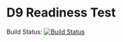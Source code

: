 # D9 Readiness Test

Build Status: [![Build Status](https://travis-ci.org/if-lhridley/d9-readiness-test.svg?branch=develop)](https://travis-ci.org/if-lhridley/d9-readiness-test)

